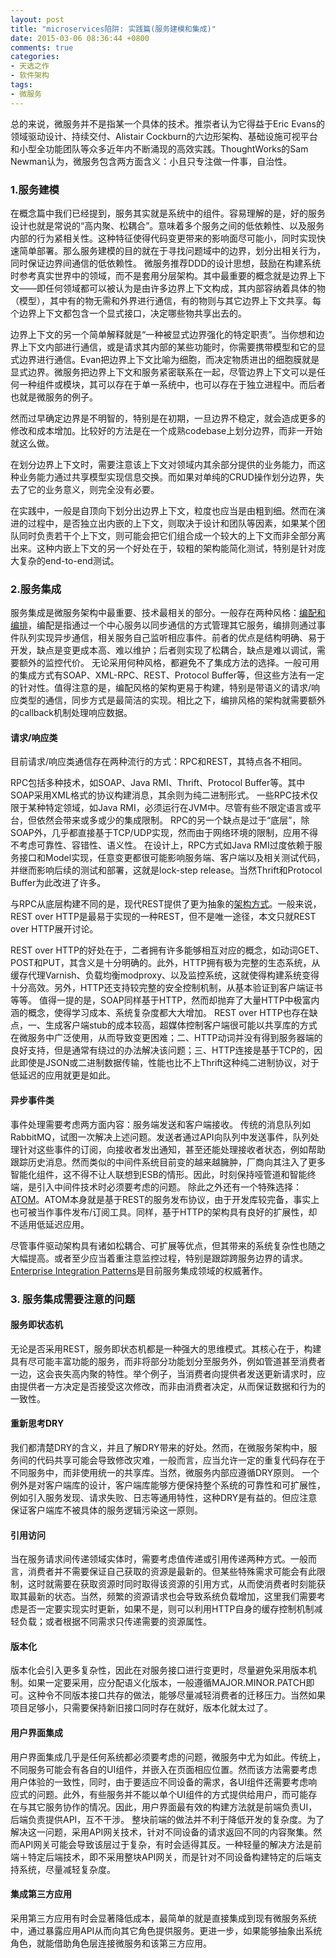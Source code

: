 ```yaml
---
layout: post
title: "microservices陷阱: 实践篇(服务建模和集成)"
date: 2015-03-06 08:36:44 +0800
comments: true
categories: 
- 天选之作
- 软件架构
tags:
- 微服务
---
```

总的来说，微服务并不是指某一个具体的技术。推崇者认为它得益于Eric Evans的领域驱动设计、持续交付、Alistair Cockburn的六边形架构、基础设施可视平台和小型全功能团队等众多近年内不断涌现的高效实践。ThoughtWorks的Sam Newman认为，微服务包含两方面含义：小且只专注做一件事，自治性。

### 1.服务建模

在概念篇中我们已经提到，服务其实就是系统中的组件。容易理解的是，好的服务设计也就是常说的“高内聚、松耦合”。意味着多个服务之间的低依赖性、以及服务内部的行为紧相关性。这种特征使得代码变更带来的影响面尽可能小，同时实现快速简单部署。那么服务建模的目的就在于寻找问题域中的边界，划分出相关行为，同时保证边界间通信的低依赖性。
微服务推荐DDD的设计思想，鼓励在构建系统时参考真实世界中的领域，而不是套用分层架构。其中最重要的概念就是边界上下文——即任何领域都可以被认为是由许多边界上下文构成，其内部容纳着具体的物（模型），其中有的物无需和外界进行通信，有的物则与其它边界上下文共享。每个边界上下文都包含一个显式接口，决定哪些物共享出去的。

边界上下文的另一个简单解释就是“一种被显式边界强化的特定职责”。当你想和边界上下文内部进行通信，或是请求其内部的某些功能时，你需要携带模型和它的显式边界进行通信。Evan把边界上下文比喻为细胞，而决定物质进出的细胞膜就是显式边界。微服务把边界上下文和服务紧密联系在一起，尽管边界上下文可以是任何一种组件或模块，其可以存在于单一系统中，也可以存在于独立进程中。而后者也就是微服务的例子。

然而过早确定边界是不明智的，特别是在初期，一旦边界不稳定，就会造成更多的修改和成本增加。比较好的方法是在一个成熟codebase上划分边界，而非一开始就这么做。

在划分边界上下文时，需要注意该上下文对领域内其余部分提供的业务能力，而这种业务能力通过共享模型实现信息交换。而如果对单纯的CRUD操作划分边界，失去了它的业务意义，则完全没有必要。

在实践中，一般是自顶向下划分出边界上下文，粒度也应当是由粗到细。然而在演进的过程中，是否独立出内嵌的上下文，则取决于设计和团队等因素，如果某个团队同时负责若干个上下文，则可能会把它们组合成一个较大的上下文而非全部分离出来。这种内嵌上下文的另一个好处在于，较粗的架构能简化测试，特别是针对庞大复杂的end-to-end测试。

### 2.服务集成

服务集成是微服务架构中最重要、技术最相关的部分。一般存在两种风格：[编配和编排](http://www.infoq.com/cn/news/2008/09/Orchestration?utm_source=infoq_en&utm_medium=link_on_en_item&utm_campaign=item_in_other_langs)，编配是指通过一个中心服务以同步通信的方式管理其它服务，编排则通过事件队列实现异步通信，相关服务自己监听相应事件。前者的优点是结构明确、易于开发，缺点是变更成本高、难以维护；后者则实现了松耦合，缺点是难以调试，需要额外的监控代价。
无论采用何种风格，都避免不了集成方法的选择。一般可用的集成方式有SOAP、XML-RPC、REST、Protocol Buffer等，但这些方法有一定的针对性。值得注意的是，编配风格的架构更易于构建，特别是带语义的请求/响应类型的通信，同步方式是最简洁的实现。相比之下，编排风格的架构就需要额外的callback机制处理响应数据。

#### 请求/响应类

目前请求/响应类通信存在两种流行的方式：RPC和REST，其特点各不相同。

RPC包括多种技术，如SOAP、Java RMI、Thrift、Protocol Buffer等。其中SOAP采用XML格式的协议构建消息，其余则为纯二进制形式。
一些RPC技术仅限于某种特定领域，如Java RMI，必须运行在JVM中。尽管有些不限定语言或平台，但依然会带来或多或少的集成限制。
RPC的另一个缺点是过于“底层”，除SOAP外，几乎都直接基于TCP/UDP实现，然而由于网络环境的限制，应用不得不考虑可靠性、容错性、语义性。
在设计上，RPC方式如Java RMI过度依赖于服务接口和Model实现，任意变更都很可能影响服务端、客户端以及相关测试代码，并继而影响后续的测试和部署，这就是lock-step release。当然Thrift和Protocol Buffer为此改进了许多。

与RPC从底层构建不同的是，现代REST提供了更为抽象的[架构方式](http://martinfowler.com/articles/richardsonMaturityModel.html)。一般来说，REST over HTTP是最易于实现的一种REST，但不是唯一途径，本文只就REST over HTTP展开讨论。

REST over HTTP的好处在于，二者拥有许多能够相互对应的概念，如动词GET、POST和PUT，其含义是十分明确的。此外，HTTP拥有极为完整的生态系统，从缓存代理Varnish、负载均衡modproxy、以及监控系统，这就使得构建系统变得十分高效。另外，HTTP还支持较完整的安全控制机制，从基本验证到客户端证书等等。
值得一提的是，SOAP同样基于HTTP，然而却抛弃了大量HTTP中极富内涵的概念，使得学习成本、系统复杂度都大大增加。
REST over HTTP也存在缺点，一、生成客户端stub的成本较高，超媒体控制客户端很可能以共享库的方式在微服务中广泛使用，从而导致变更困难；二、HTTP动词并没有得到服务器端的良好支持，但是通常有绕过的办法解决该问题；三、HTTP连接是基于TCP的，因此即使是JSON或二进制数据传输，性能也比不上Thrift这种纯二进制协议，对于低延迟的应用就更是如此。

#### 异步事件类

事件处理需要考虑两方面内容：服务端发送和客户端接收。
传统的消息队列如RabbitMQ，试图一次解决上述问题。发送者通过API向队列中发送事件，队列处理针对这些事件的订阅，向接收者发出通知，甚至还能处理接收者状态，例如帮助跟踪历史消息。然而类似的中间件系统目前变的越来越臃肿，厂商向其注入了更多智能化组件，这不得不让人联想到ESB的情形。因此，时刻保持哑管道和智能终端，是引入中间件技术时必须要考虑的问题。
除此之外还有一个特殊选择：[ATOM](http://tools.ietf.org/html/rfc4287)。ATOM本身就是基于REST的服务发布协议，由于开发库较完备，事实上也可被当作事件发布/订阅工具。同样，基于HTTP的架构具有良好的扩展性，却不适用低延迟应用。

尽管事件驱动架构具有诸如松耦合、可扩展等优点，但其带来的系统复杂性也随之大幅提高。或者至少应当着重注意监控过程，特别是跟踪跨服务边界的请求。[Enterprise Integration Patterns](http://www.enterpriseintegrationpatterns.com/)是目前服务集成领域的权威著作。

### 3. 服务集成需要注意的问题

#### 服务即状态机

无论是否采用REST，服务即状态机都是一种强大的思维模式。其核心在于，构建具有尽可能丰富功能的服务，而非将部分功能划分至服务外，例如管道甚至消费者一边，这会丧失高内聚的特性。举个例子，当消费者向提供者发送更新请求时，应由提供者一方决定是否接受这次修改，而非由消费者决定，从而保证数据和行为的一致性。

#### 重新思考DRY

我们都清楚DRY的含义，并且了解DRY带来的好处。然而，在微服务架构中，服务间的代码共享可能会导致修改灾难，一般而言，应当允许一定的重复代码存在于不同服务中，而非使用统一的共享库。当然，微服务内部应遵循DRY原则。
一个例外是对客户端库的设计，客户端库能够方便保持整个系统的可靠性和可扩展性，例如引入服务发现、请求失败、日志等通用特性，这种DRY是有益的。但应注意保证客户端库不被具体的服务逻辑污染这一原则。

#### 引用访问

当在服务请求间传递领域实体时，需要考虑值传递或引用传递两种方式。一般而言，消费者并不需要保证自己获取的资源是最新的。但某些特殊需求可能会有此限制，这时就需要在获取资源时同时取得该资源的引用方式，从而使消费者时刻能获取其最新的状态。当然，频繁的资源请求也会导致系统负载增加，这里我们需要考虑是否一定要实现实时更新，如果不是，则可以利用HTTP自身的缓存控制机制减轻负载；或者根据不同需求只传递需要的资源属性。

#### 版本化

版本化会引入更多复杂性，因此在对服务接口进行变更时，尽量避免采用版本机制。如果一定要采用，应分配语义化版本，一般遵循MAJOR.MINOR.PATCH即可。这种令不同版本接口共存的做法，能够尽量减轻消费者的迁移压力。当然如果项目足够小，只需要保持新旧接口同时存在就好，版本化就太过了。

#### 用户界面集成

用户界面集成几乎是任何系统都必须要考虑的问题，微服务中尤为如此。传统上，不同服务可能会有各自的UI组件，并嵌入在页面相应位置。然而该方法需要考虑用户体验的一致性，同时，由于要适应不同设备的需求，各UI组件还需要考虑响应式的问题。此外，有些服务并不能以单个UI组件的方式提供给用户，而可能存在与其它服务协作的情况。因此，用户界面最有效的构建方法就是前端负责UI，后端负责提供API，互不干涉。
整块前端的做法并不利于降低开发的复杂度。为了解决这一问题，采用API网关技术，针对不同设备的请求返回不同的内容聚集。然而API网关可能会导致该层过于复杂，有时会适得其反。一种轻量的解决方法是前端＋特定后端技术，即不采用整块API网关，而是针对不同设备构建特定的后端支持系统，尽量减轻复杂度。

#### 集成第三方应用

采用第三方应用有时会显著降低成本，最简单的就是直接集成到现有微服务系统中，通过暴露应用API从而向其它角色提供服务。更进一步，如果能够抽象出系统角色，就能借助角色层连接微服务和该第三方应用。